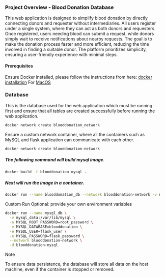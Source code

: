 ### Project Overview - Blood Donation Database
This web application is designed to simplify blood donation by directly connecting donors and requester without intermediaries. All users register under a single system, where they can act as both donors and requesters. Once registered, users needing blood can submit a request, while donors simply wait to receive notifications about nearby requests. The goal is to make the donation process faster and more efficient, reducing the time involved in finding a suitable donor. The platform prioritizes simplicity, ensuring a user-friendly experience with minimal steps.

#### Prerequisites
Ensure Docker installed, please follow the instructions from here: [docker installation](https://docs.docker.com/engine/install/) For [MacOS](https://docs.docker.com/desktop/setup/install/mac-install/)

### Database
This is the database used for the web application which must be running first and ensure that all tables are created successfully before running the web application.

```bash
docker network create blooddonation_network
```

Ensure a custom network container, where all the containers such as MySQL and flask application can communicate with each other.

```bash
docker network create blooddonation-network
```
##### The following command will build mysql image.
```bash
docker build -t blooddonation-mysql .
```

##### Next will run the image in a container.
```bash
docker run --name blooddonation_db --network blooddonation-network -v mysql_data:/var/lib/mysql -d blooddonation-mysql
```

Custom Run Optional: provide your own environment variables

```bash
docker run --name mysql_db \
  -v mysql_data:/var/lib/mysql \
  -e MYSQL_ROOT_PASSWORD=root_password \
  -e MYSQL_DATABASE=blooddonation \
  -e MYSQL_USER=flask_user \
  -e MYSQL_PASSWORD=flask_password \
  --network blooddonation-network \
  -d blooddonation-mysql
```

>[!NOTE]
>To ensure data persistence, the database will store all data on the host machine, even if the container is stopped or removed.